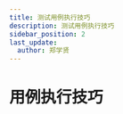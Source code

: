 ```yaml
---
title: 测试用例执行技巧
description: 测试用例执行技巧
sidebar_position: 2
last_update:
  author: 郑学贤
---
```

# 用例执行技巧



